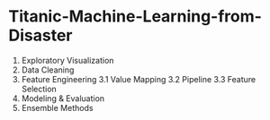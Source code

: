 # Titanic-Machine-Learning-from-Disaster
1. Exploratory Visualization
2. Data Cleaning
3. Feature Engineering
3.1 Value Mapping
3.2 Pipeline
3.3 Feature Selection
4. Modeling & Evaluation
5. Ensemble Methods

